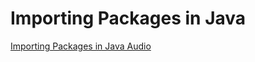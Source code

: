 # Importing Packages in Java


[Importing Packages in Java Audio](https://drive.google.com/file/d/1GQcTNyse4ZlvCbA98u1s2b_YbhrcpziS/view?usp=sharing)

